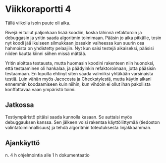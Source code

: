 # Viikkoraportti 4

Tällä viikolla isoin puute oli aika. 

Rivejä ei tullut paljonkaan lisää koodiin, koska lähinnä refaktoroin ja debuggasin ja yritin saada algoritmin toimimaan. Pääsin jo aika pitkälle, tosin nyt koodi jää ikuiseen silmukkaan jossakin vaiheessa kun suurin osa hahmoista on yhdistetty pelaajiin. Nyt kun saisi testejä aikaiseksi, pääsisi niiden kautta kiinni siihen missä mättää.

Yritin aloittaa testausta, mutta huomasin koodini rakenteen niin huonoksi, että testaaminen oli hankalaa, ja päädyinkin refaktoroimaan, jotta pääsisin testaamaan. En lopulta ehtinyt siten saada valmiiksi yhtäkään varsinaista testiä. Luin vähän myös Jacocosta ja Checkstylestä, mutta käytin aikani ennemmin koodaamiseen kuin niihin, kun vihdoin ei ollut ihan pakollista konffattavaa vaan ympäristö toimi.

## Jatkossa

Testiympäristö pitäisi saada kunnolla kasaan. Se auttaisi myös debuggauksen kanssa. Sen jälkeen voisi rakentaa käyttöliittymää (tiedoston valintatoiminnallisuus) ja tehdä algoritmin toteutuksesta linjakkaamman.

## Ajankäyttö
n. 4 h ohjelmointia
alle 1 h dokumentaatio
